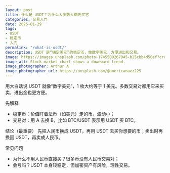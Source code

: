 ```yaml
---
layout: post
title: 什么是 USDT？为什么大多数人都先买它
categories: 交易入门
date: 2025-01-29
tags:
- USDT
- 稳定币
- 入门
permalink: "/what-is-usdt/"
description: USDT 是“锚定美元”的稳定币，像数字美元，方便进出和交易。
image: https://images.unsplash.com/photo-1745509267945-b25cbb4d50ef?crop=entropy&cs=tinysrgb&fit=max&fm=jpg&ixid=M3w4MDE0MTh8MHwxfHNlYXJjaHw2fHx1c2R0LXN0YWJsZWNvaW4tdHJhZGluZ3xlbnwwfDB8fHwxNzU3MzE5NDMwfDA&ixlib=rb-4.1.0&q=80&w=1080
image_alt: Stock market chart shows a downward trend.
image_photographer: Arthur A
image_photographer_url: https://unsplash.com/@americanaez225
---
```

用大白话说
USDT 就像“数字美元”，1 枚大约等于 1 美元。多数交易对都用它来买卖，进出金也更方便。

先解释
- 稳定币：价值盯着法币（如美元）走的币，波动小；
- 交易对：用 A 去换 B，比如 BTC/USDT 表示用 USDT 买 BTC。

结论（最重要）
先把人民币换成 USDT，再用 USDT 去买你想要的币；卖出时再换回 USDT，再卖成人民币。

常见问题
- 为什么不用人民币直接买？很多币没有人民币交易对；
- 会亏吗？USDT 本身较稳定，但加密资产有风险，理性交易。


